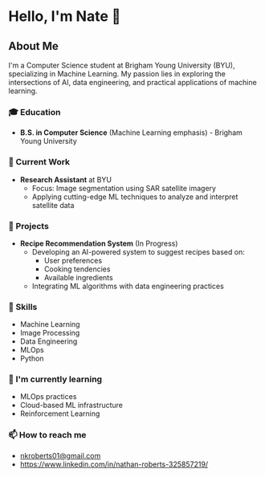 # Hello, I'm Nate 👋

## About Me
I'm a Computer Science student at Brigham Young University (BYU), specializing in Machine Learning. My passion lies in exploring the intersections of AI, data engineering, and practical applications of machine learning.

### 🎓 Education
- **B.S. in Computer Science** (Machine Learning emphasis) - Brigham Young University

### 💼 Current Work
- **Research Assistant** at BYU
  - Focus: Image segmentation using SAR satellite imagery
  - Applying cutting-edge ML techniques to analyze and interpret satellite data

### 🚀 Projects
- **Recipe Recommendation System** (In Progress)
  - Developing an AI-powered system to suggest recipes based on:
    - User preferences
    - Cooking tendencies
    - Available ingredients
  - Integrating ML algorithms with data engineering practices

### 🔧 Skills
- Machine Learning
- Image Processing
- Data Engineering
- MLOps
- Python

### 🌱 I'm currently learning
- MLOps practices
- Cloud-based ML infrastructure
- Reinforcement Learning

### 📫 How to reach me
- nkroberts01@gmail.com
- https://www.linkedin.com/in/nathan-roberts-325857219/
